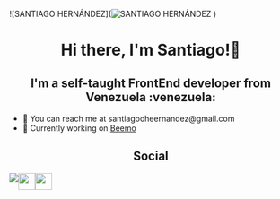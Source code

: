 ![SANTIAGO HERNÁNDEZ](![SANTIAGO HERNÁNDEZ](https://user-images.githubusercontent.com/68081080/206031657-8f807c80-b3af-4806-8707-01400eb0bf5b.png)
)
<h1 align="center"> Hi there, I'm Santiago!👋</h1>
<h2 align="center">I'm a self-taught FrontEnd developer from Venezuela :venezuela:</h2>
<ul>
  <li>📧 You can reach me at santiagooheernandez@gmail.com</li>
  <li>💼 Currently working on <a href="https://beemo.live/">Beemo</a></li>
</ul>
<h2 align="center">Social</h2>
<div style="display:flex" align="center">
  <img src="https://dcbadge.vercel.app/api/shield/979726706069880913" />
  <a href="https://www.instagram.com/taox.rar/"><img src="https://github.com/gauravghongde/social-icons/blob/master/SVG/Color/Instagram.svg" style="height:30px; width:30px"/></a>
  <a href="https://twitter.com/TAO84573774"><img src="https://github.com/gauravghongde/social-icons/blob/master/SVG/Color/Twitter.svg" style="height:30px; width:30px"/></a>
</div>

